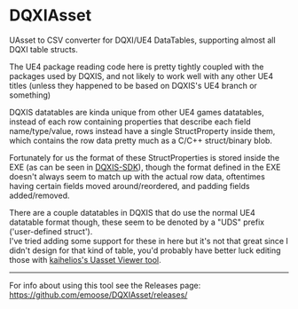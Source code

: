 # DQXIAsset
UAsset to CSV converter for DQXI/UE4 DataTables, supporting almost all DQXI table structs.

The UE4 package reading code here is pretty tightly coupled with the packages used by DQXIS, and not likely to work well with any other UE4 titles (unless they happened to be based on DQXIS's UE4 branch or something)

DQXIS datatables are kinda unique from other UE4 games datatables, instead of each row containing properties that describe each field name/type/value, rows instead have a single StructProperty inside them, which contains the row data pretty much as a C/C++ struct/binary blob.

Fortunately for us the format of these StructProperties is stored inside the EXE (as can be seen in [DQXIS-SDK](https://github.com/emoose/DQXIS-SDK)), though the format defined in the EXE doesn't always seem to match up with the actual row data, oftentimes having certain fields moved around/reordered, and padding fields added/removed.

There are a couple datatables in DQXIS that do use the normal UE4 datatable format though, these seem to be denoted by a "UDS" prefix ('user-defined struct').  
I've tried adding some support for these in here but it's not that great since I didn't design for that kind of table, you'd probably have better luck editing those with [kaihelios's Uasset Viewer tool](https://github.com/kaiheilos/Utilities).

---

For info about using this tool see the Releases page: https://github.com/emoose/DQXIAsset/releases/
